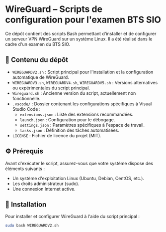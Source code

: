# WireGuard – Scripts de configuration pour l'examen BTS SIO

Ce dépôt contient des scripts Bash permettant d'installer et de configurer un serveur VPN WireGuard sur un système Linux. Il a été réalisé dans le cadre d'un examen du BTS SIO.

## 📁 Contenu du dépôt

- `WIREGUARDV2.sh` : Script principal pour l'installation et la configuration automatique de WireGuard.
- `WIREGUARDV3.sh`, `WIREGUARDV4.sh`, `WIREGUARDV5.sh` : Versions alternatives ou expérimentales du script principal.
- `Wireguard.sh` : Ancienne version du script, actuellement non fonctionnelle.
- `.vscode/` : Dossier contenant les configurations spécifiques à Visual Studio Code :
  - `extensions.json` : Liste des extensions recommandées.
  - `launch.json` : Configuration pour le débogage.
  - `settings.json` : Paramètres spécifiques à l'espace de travail.
  - `tasks.json` : Définition des tâches automatisées.
- `LICENSE` : Fichier de licence du projet (MIT).

## ⚙️ Prérequis

Avant d'exécuter le script, assurez-vous que votre système dispose des éléments suivants :

- Un système d'exploitation Linux (Ubuntu, Debian, CentOS, etc.).
- Les droits administrateur (sudo).
- Une connexion Internet active.

## 🚀 Installation

Pour installer et configurer WireGuard à l'aide du script principal :

```bash
sudo bash WIREGUARDV2.sh
